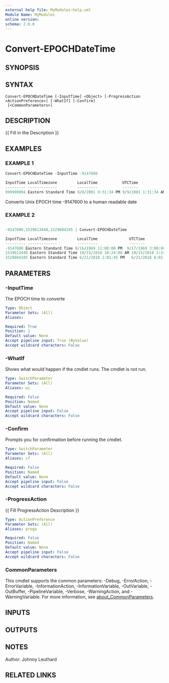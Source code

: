 ```yaml
---
external help file: MyModules-help.xml
Module Name: MyModules
online version:
schema: 2.0.0
---
```


# Convert-EPOCHDateTime

## SYNOPSIS

## SYNTAX

```
Convert-EPOCHDateTime [-InputTime] <Object> [-ProgressAction <ActionPreference>] [-WhatIf] [-Confirm]
 [<CommonParameters>]
```

## DESCRIPTION
{{ Fill in the Description }}

## EXAMPLES

### EXAMPLE 1
```powershell
Convert-EPOCHDateTime -InputTime -9147600
```
    
```powershell
InputTime LocalTimezone         LocalTime           UTCTime
--------- -------------         ---------           -------
999999094 Eastern Standard Time 9/8/2001 9:31:34 PM 9/9/2001 1:31:34 AM
```

Converts Unix EPOCH time -9147600 to a human readable date

### EXAMPLE 2
```powershell

-9147600,1539613448,1529604105 | Convert-EPOCHDateTime

```

```powershell
InputTime LocalTimezone         LocalTime              UTCTime
--------- -------------         ---------              -------
-9147600 Eastern Standard Time 9/16/1969 11:00:00 PM  9/17/1969 3:00:00 AM
1539613448 Eastern Standard Time 10/15/2018 10:24:08 AM 10/15/2018 2:24:08 PM
1529604105 Eastern Standard Time 6/21/2018 2:01:45 PM   6/21/2018 6:01:45 PM
```
## PARAMETERS

### -InputTime
The EPOCH time to converte

```yaml
Type: Object
Parameter Sets: (All)
Aliases:

Required: True
Position: 1
Default value: None
Accept pipeline input: True (ByValue)
Accept wildcard characters: False
```

### -WhatIf
Shows what would happen if the cmdlet runs.
The cmdlet is not run.

```yaml
Type: SwitchParameter
Parameter Sets: (All)
Aliases: wi

Required: False
Position: Named
Default value: None
Accept pipeline input: False
Accept wildcard characters: False
```

### -Confirm
Prompts you for confirmation before running the cmdlet.

```yaml
Type: SwitchParameter
Parameter Sets: (All)
Aliases: cf

Required: False
Position: Named
Default value: None
Accept pipeline input: False
Accept wildcard characters: False
```

### -ProgressAction
{{ Fill ProgressAction Description }}

```yaml
Type: ActionPreference
Parameter Sets: (All)
Aliases: proga

Required: False
Position: Named
Default value: None
Accept pipeline input: False
Accept wildcard characters: False
```

### CommonParameters
This cmdlet supports the common parameters: -Debug, -ErrorAction, -ErrorVariable, -InformationAction, -InformationVariable, -OutVariable, -OutBuffer, -PipelineVariable, -Verbose, -WarningAction, and -WarningVariable. For more information, see [about_CommonParameters](http://go.microsoft.com/fwlink/?LinkID=113216).

## INPUTS

## OUTPUTS

## NOTES
Author: Johnny Leuthard

## RELATED LINKS

